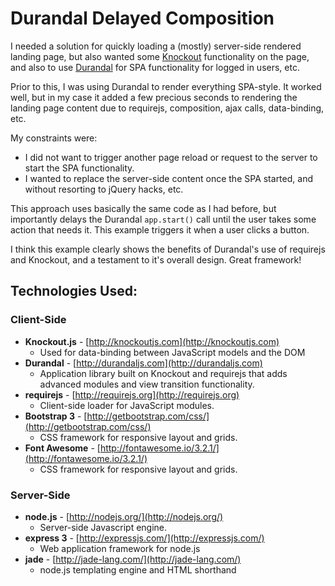 # Durandal Delayed Composition

I needed a solution for quickly loading a (mostly) server-side rendered landing page,
but also wanted some  [Knockout](http://knockoutjs.com) functionality on the page, and also to use [Durandal](http://durandaljs.com) for SPA functionality for logged in users, etc.

Prior to this, I was using Durandal to render everything SPA-style.
It worked well, but in my case it added a few precious seconds to rendering the landing page content
due to requirejs, composition, ajax calls, data-binding, etc.

My constraints were:

- I did not want to trigger another page reload or request to the server to start the SPA functionality.
- I wanted to replace the server-side content once the SPA started, and without resorting to jQuery hacks, etc.

This approach uses basically the same code as I had before, but importantly delays the Durandal `app.start()` call until the user takes some action that needs it.
This example triggers it when a user clicks a button.

I think this example clearly shows the benefits of Durandal's use of requirejs and Knockout, and a testament to it's overall design.  Great framework!

## Technologies Used:

### Client-Side

- **Knockout.js** - [http://knockoutjs.com](http://knockoutjs.com)
	- Used for data-binding between JavaScript models and the DOM
- **Durandal** - [http://durandaljs.com](http://durandaljs.com)
	- Application library built on Knockout and requirejs that adds advanced modules and view transition functionality.
- **requirejs** - [http://requirejs.org](http://requirejs.org)
	- Client-side loader for JavaScript modules.
- **Bootstrap 3** - [http://getbootstrap.com/css/](http://getbootstrap.com/css/)
	- CSS framework for responsive layout and grids.
- **Font Awesome** - [http://fontawesome.io/3.2.1/](http://fontawesome.io/3.2.1/)
	-  CSS framework for responsive layout and grids.

### Server-Side

- **node.js** - [http://nodejs.org/](http://nodejs.org/)
	- Server-side Javascript engine.
- **express 3** - [http://expressjs.com/](http://expressjs.com/)
	- Web application framework for node.js
- **jade** - [http://jade-lang.com/](http://jade-lang.com/)
	- node.js templating engine and HTML shorthand

